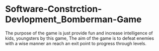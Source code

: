 # Software-Constrction-Devlopment_Bomberman-Game
The purpose of the game is just provide fun and increase intelligence of kids, youngsters by this game, The aim of the game is to defeat enemies with a wise manner an reach an exit point to progress through levels.

